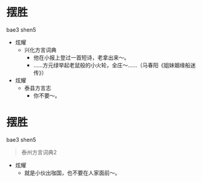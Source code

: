 # 摆胜
bae3 shen5
+ 炫耀
  * 兴化方言词典
    - 他在小报上登过一首短诗，老拿出来～。
    - ……方元绿举起老鼠般的小火轮，全庄～……（马春阳《姐妹姻缘船迷传》）
+ 炫耀
  * 泰县方言志
    - 你不要～。

# 摆胜
bae3 shen5
> 泰州方言词典2
- 炫耀
  - 就是小伙出咖国，也不要在人家面前～。
